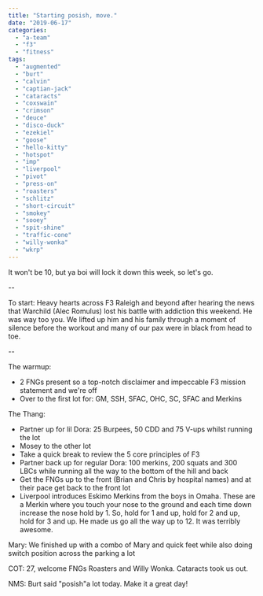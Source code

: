 ```yaml
---
title: "Starting posish, move."
date: "2019-06-17"
categories: 
  - "a-team"
  - "f3"
  - "fitness"
tags: 
  - "augmented"
  - "burt"
  - "calvin"
  - "captian-jack"
  - "cataracts"
  - "coxswain"
  - "crimson"
  - "deuce"
  - "disco-duck"
  - "ezekiel"
  - "goose"
  - "hello-kitty"
  - "hotspot"
  - "imp"
  - "liverpool"
  - "pivot"
  - "press-on"
  - "roasters"
  - "schlitz"
  - "short-circuit"
  - "smokey"
  - "sooey"
  - "spit-shine"
  - "traffic-cone"
  - "willy-wonka"
  - "wkrp"
---
```


It won't be 10, but ya boi will lock it down this week, so let's go.

\--

To start: Heavy hearts across F3 Raleigh and beyond after hearing the news that Warchild (Alec Romulus) lost his battle with addiction this weekend. He was way too you. We lifted up him and his family through a moment of silence before the workout and many of our pax were in black from head to toe.

\--

The warmup:

- 2 FNGs present so a top-notch disclaimer and impeccable F3 mission statement and we're off
- Over to the first lot for: GM, SSH, SFAC, OHC, SC, SFAC and Merkins

The Thang:

- Partner up for lil Dora: 25 Burpees, 50 CDD and 75 V-ups whilst running the lot
- Mosey to the other lot
- Take a quick break to review the 5 core principles of F3
- Partner back up for regular Dora: 100 merkins, 200 squats and 300 LBCs while running all the way to the bottom of the hill and back
- Get the FNGs up to the front (Brian and Chris by hospital names) and at their pace get back to the front lot
- Liverpool introduces Eskimo Merkins from the boys in Omaha. These are a Merkin where you touch your nose to the ground and each time down increase the nose hold by 1. So, hold for 1 and up, hold for 2 and up, hold for 3 and up. He made us go all the way up to 12. It was terribly awesome.

Mary: We finished up with a combo of Mary and quick feet while also doing switch position across the parking a lot

COT: 27, welcome FNGs Roasters and Willy Wonka. Cataracts took us out.

NMS: Burt said "posish"a lot today. Make it a great day!
